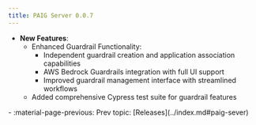 ```yaml
---
title: PAIG Server 0.0.7
---
```


- **New Features**:
    - Enhanced Guardrail Functionality:
        - Independent guardrail creation and application association capabilities
        - AWS Bedrock Guardrails integration with full UI support
        - Improved guardrail management interface with streamlined workflows
    - Added comprehensive Cypress test suite for guardrail features

<div class="grid cards" markdown>
-  :material-page-previous: Prev topic: [Releases](../index.md#paig-sever)
</div>